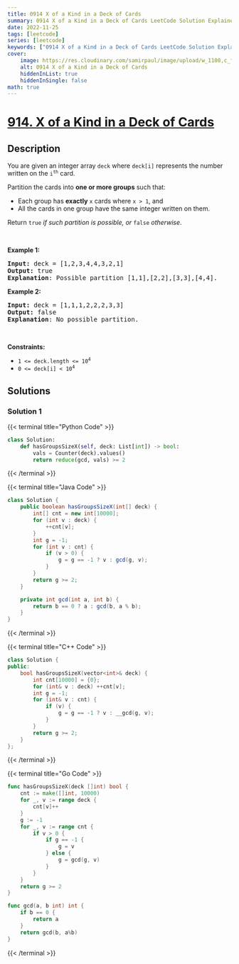 ```yaml
---
title: 0914 X of a Kind in a Deck of Cards
summary: 0914 X of a Kind in a Deck of Cards LeetCode Solution Explained
date: 2022-11-25
tags: [leetcode]
series: [leetcode]
keywords: ["0914 X of a Kind in a Deck of Cards LeetCode Solution Explained in all languages", "0914 X of a Kind in a Deck of Cards", "LeetCode", "leetcode solution in Python3 C++ Java Go PHP Ruby Swift TypeScript Rust C# JavaScript C", "GeeksforGeeks", "InterviewBit", "Coding Ninjas", "HackerRank", "HackerEarth", "CodeChef", "TopCoder", "AlgoExpert", "freeCodeCamp", "Codeforces", "GitHub", "AtCoder", "Samir Paul"]
cover:
    image: https://res.cloudinary.com/samirpaul/image/upload/w_1100,c_fit,co_rgb:FFFFFF,l_text:Arial_75_bold:0914 X of a Kind in a Deck of Cards - Solution Explained/problem-solving.webp
    alt: 0914 X of a Kind in a Deck of Cards
    hiddenInList: true
    hiddenInSingle: false
math: true
---
```



# [914. X of a Kind in a Deck of Cards](https://leetcode.com/problems/x-of-a-kind-in-a-deck-of-cards)


## Description

<p>You are given an integer array <code>deck</code> where <code>deck[i]</code> represents the number written on the <code>i<sup>th</sup></code> card.</p>

<p>Partition the cards into <strong>one or more groups</strong> such that:</p>

<ul>
	<li>Each group has <strong>exactly</strong> <code>x</code> cards where <code>x &gt; 1</code>, and</li>
	<li>All the cards in one group have the same integer written on them.</li>
</ul>

<p>Return <code>true</code><em> if such partition is possible, or </em><code>false</code><em> otherwise</em>.</p>

<p>&nbsp;</p>
<p><strong class="example">Example 1:</strong></p>

<pre>
<strong>Input:</strong> deck = [1,2,3,4,4,3,2,1]
<strong>Output:</strong> true
<strong>Explanation</strong>: Possible partition [1,1],[2,2],[3,3],[4,4].
</pre>

<p><strong class="example">Example 2:</strong></p>

<pre>
<strong>Input:</strong> deck = [1,1,1,2,2,2,3,3]
<strong>Output:</strong> false
<strong>Explanation</strong>: No possible partition.
</pre>

<p>&nbsp;</p>
<p><strong>Constraints:</strong></p>

<ul>
	<li><code>1 &lt;= deck.length &lt;= 10<sup>4</sup></code></li>
	<li><code>0 &lt;= deck[i] &lt; 10<sup>4</sup></code></li>
</ul>

## Solutions

### Solution 1

<!-- tabs:start -->

{{< terminal title="Python Code" >}}
```python
class Solution:
    def hasGroupsSizeX(self, deck: List[int]) -> bool:
        vals = Counter(deck).values()
        return reduce(gcd, vals) >= 2
```
{{< /terminal >}}

{{< terminal title="Java Code" >}}
```java
class Solution {
    public boolean hasGroupsSizeX(int[] deck) {
        int[] cnt = new int[10000];
        for (int v : deck) {
            ++cnt[v];
        }
        int g = -1;
        for (int v : cnt) {
            if (v > 0) {
                g = g == -1 ? v : gcd(g, v);
            }
        }
        return g >= 2;
    }

    private int gcd(int a, int b) {
        return b == 0 ? a : gcd(b, a % b);
    }
}
```
{{< /terminal >}}

{{< terminal title="C++ Code" >}}
```cpp
class Solution {
public:
    bool hasGroupsSizeX(vector<int>& deck) {
        int cnt[10000] = {0};
        for (int& v : deck) ++cnt[v];
        int g = -1;
        for (int& v : cnt) {
            if (v) {
                g = g == -1 ? v : __gcd(g, v);
            }
        }
        return g >= 2;
    }
};
```
{{< /terminal >}}

{{< terminal title="Go Code" >}}
```go
func hasGroupsSizeX(deck []int) bool {
	cnt := make([]int, 10000)
	for _, v := range deck {
		cnt[v]++
	}
	g := -1
	for _, v := range cnt {
		if v > 0 {
			if g == -1 {
				g = v
			} else {
				g = gcd(g, v)
			}
		}
	}
	return g >= 2
}

func gcd(a, b int) int {
	if b == 0 {
		return a
	}
	return gcd(b, a%b)
}
```
{{< /terminal >}}

<!-- tabs:end -->

<!-- end -->
